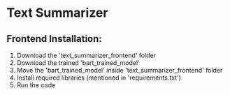 # **Text Summarizer**

## Frontend Installation:
1. Download the 'text_summarizer_frontend' folder
2. Download the trained 'bart_trained_model'
3. Move the 'bart_trained_model' inside 'text_summarizer_frontend' folder
4. Install required libraries (mentioned in 'requirements.txt')
5. Run the code
